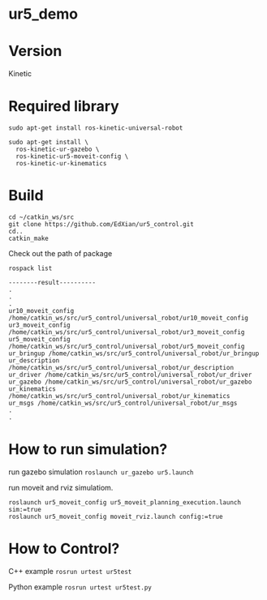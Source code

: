 # ur5_demo

# Version
Kinetic

# Required library
```
sudo apt-get install ros-kinetic-universal-robot

sudo apt-get install \
  ros-kinetic-ur-gazebo \
  ros-kinetic-ur5-moveit-config \
  ros-kinetic-ur-kinematics
```

# Build

```
cd ~/catkin_ws/src
git clone https://github.com/EdXian/ur5_control.git
cd..
catkin_make
```

Check out the path of package
```
rospack list

--------result----------
.
.
.
ur10_moveit_config /home/catkin_ws/src/ur5_control/universal_robot/ur10_moveit_config
ur3_moveit_config /home/catkin_ws/src/ur5_control/universal_robot/ur3_moveit_config
ur5_moveit_config /home/catkin_ws/src/ur5_control/universal_robot/ur5_moveit_config
ur_bringup /home/catkin_ws/src/ur5_control/universal_robot/ur_bringup
ur_description /home/catkin_ws/src/ur5_control/universal_robot/ur_description
ur_driver /home/catkin_ws/src/ur5_control/universal_robot/ur_driver
ur_gazebo /home/catkin_ws/src/ur5_control/universal_robot/ur_gazebo
ur_kinematics /home/catkin_ws/src/ur5_control/universal_robot/ur_kinematics
ur_msgs /home/catkin_ws/src/ur5_control/universal_robot/ur_msgs
.
.
```

# How to run simulation?

run gazebo simulation `roslaunch ur_gazebo ur5.launch`

run moveit and rviz simulatiom.

```
roslaunch ur5_moveit_config ur5_moveit_planning_execution.launch sim:=true
roslaunch ur5_moveit_config moveit_rviz.launch config:=true
```

# How to Control?

C++ example   `rosrun urtest ur5test`

Python example `rosrun urtest ur5test.py `
